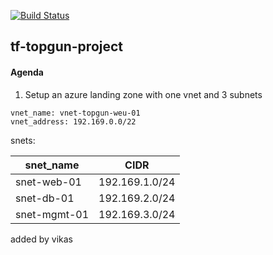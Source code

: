 [![Build Status](https://dev.azure.com/him-learning/him-azure-deploy-learning/_apis/build/status/destroy-azure-resources?branchName=master)](https://dev.azure.com/him-learning/him-azure-deploy-learning/_build/latest?definitionId=2&branchName=master)

## tf-topgun-project

#### Agenda

1. Setup an azure landing zone with one vnet and 3 subnets

```
vnet_name: vnet-topgun-weu-01
vnet_address: 192.169.0.0/22
```
snets:

| snet_name    | CIDR           |
| ------------ | -------------- |
| snet-web-01  | 192.169.1.0/24 |
| snet-db-01   | 192.169.2.0/24 |
| snet-mgmt-01 | 192.169.3.0/24 |


added by vikas